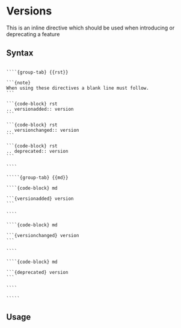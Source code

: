 # Versions

This is an inline directive which should be used when introducing or deprecating a feature

## Syntax

``````{tabs}

````{group-tab} {{rst}}

```{note}
When using these directives a blank line must follow.
```

```{code-block} rst
.. versionadded:: version
```

```{code-block} rst
.. versionchanged:: version
```

```{code-block} rst
.. deprecated:: version
```

````

`````{group-tab} {{md}}

````{code-block} md

```{versionadded} version
```

````

````{code-block} md

```{versionchanged} version
```

````

````{code-block} md

```{deprecated} version
```

````

`````

``````

## Usage

```{versionadded} 1.1
```

```{versionchanged} 2018.1
```

```{deprecated} 2.0
```

